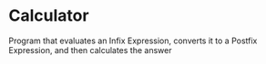 # Calculator

Program that evaluates an Infix Expression, converts it to a Postfix Expression, and then calculates the answer
